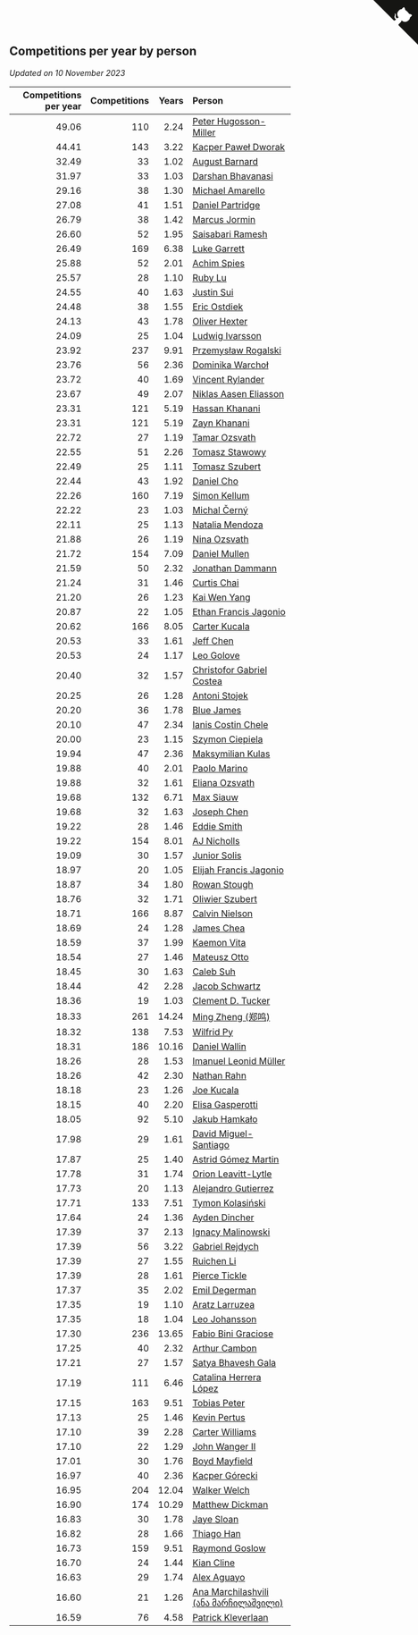 ## Competitions per year by person

*Updated on 10 November 2023*

| Competitions per year | Competitions | Years | Person |
| ---: | ---: | ---: | :--- |
| 49.06 | 110 | 2.24 | [Peter Hugosson-Miller](https://www.worldcubeassociation.org/persons/2021HUGO01) |
| 44.41 | 143 | 3.22 | [Kacper Paweł Dworak](https://www.worldcubeassociation.org/persons/2020DWOR01) |
| 32.49 | 33 | 1.02 | [August Barnard](https://www.worldcubeassociation.org/persons/2022BARN21) |
| 31.97 | 33 | 1.03 | [Darshan Bhavanasi](https://www.worldcubeassociation.org/persons/2022BHAV01) |
| 29.16 | 38 | 1.30 | [Michael Amarello](https://www.worldcubeassociation.org/persons/2022AMAR09) |
| 27.08 | 41 | 1.51 | [Daniel Partridge](https://www.worldcubeassociation.org/persons/2022PART02) |
| 26.79 | 38 | 1.42 | [Marcus Jormin](https://www.worldcubeassociation.org/persons/2022JORM01) |
| 26.60 | 52 | 1.95 | [Saisabari Ramesh](https://www.worldcubeassociation.org/persons/2021RAME01) |
| 26.49 | 169 | 6.38 | [Luke Garrett](https://www.worldcubeassociation.org/persons/2017GARR05) |
| 25.88 | 52 | 2.01 | [Achim Spies](https://www.worldcubeassociation.org/persons/2021SPIE01) |
| 25.57 | 28 | 1.10 | [Ruby Lu](https://www.worldcubeassociation.org/persons/2022LURU01) |
| 24.55 | 40 | 1.63 | [Justin Sui](https://www.worldcubeassociation.org/persons/2022SUIJ01) |
| 24.48 | 38 | 1.55 | [Eric Ostdiek](https://www.worldcubeassociation.org/persons/2022OSTD01) |
| 24.13 | 43 | 1.78 | [Oliver Hexter](https://www.worldcubeassociation.org/persons/2022HEXT01) |
| 24.09 | 25 | 1.04 | [Ludwig Ivarsson](https://www.worldcubeassociation.org/persons/2022IVAR01) |
| 23.92 | 237 | 9.91 | [Przemysław Rogalski](https://www.worldcubeassociation.org/persons/2013ROGA02) |
| 23.76 | 56 | 2.36 | [Dominika Warchoł](https://www.worldcubeassociation.org/persons/2021WARC01) |
| 23.72 | 40 | 1.69 | [Vincent Rylander](https://www.worldcubeassociation.org/persons/2022RYLA01) |
| 23.67 | 49 | 2.07 | [Niklas Aasen Eliasson](https://www.worldcubeassociation.org/persons/2021ELIA01) |
| 23.31 | 121 | 5.19 | [Hassan Khanani](https://www.worldcubeassociation.org/persons/2018KHAN26) |
| 23.31 | 121 | 5.19 | [Zayn Khanani](https://www.worldcubeassociation.org/persons/2018KHAN28) |
| 22.72 | 27 | 1.19 | [Tamar Ozsvath](https://www.worldcubeassociation.org/persons/2022OZSV04) |
| 22.55 | 51 | 2.26 | [Tomasz Stawowy](https://www.worldcubeassociation.org/persons/2021STAW01) |
| 22.49 | 25 | 1.11 | [Tomasz Szubert](https://www.worldcubeassociation.org/persons/2022SZUB02) |
| 22.44 | 43 | 1.92 | [Daniel Cho](https://www.worldcubeassociation.org/persons/2021CHOD01) |
| 22.26 | 160 | 7.19 | [Simon Kellum](https://www.worldcubeassociation.org/persons/2016KELL12) |
| 22.22 | 23 | 1.03 | [Michal Černý](https://www.worldcubeassociation.org/persons/2022CERN03) |
| 22.11 | 25 | 1.13 | [Natalia Mendoza](https://www.worldcubeassociation.org/persons/2022MEND24) |
| 21.88 | 26 | 1.19 | [Nina Ozsvath](https://www.worldcubeassociation.org/persons/2022OZSV03) |
| 21.72 | 154 | 7.09 | [Daniel Mullen](https://www.worldcubeassociation.org/persons/2016MULL04) |
| 21.59 | 50 | 2.32 | [Jonathan Dammann](https://www.worldcubeassociation.org/persons/2021DAMM01) |
| 21.24 | 31 | 1.46 | [Curtis Chai](https://www.worldcubeassociation.org/persons/2022CHAI02) |
| 21.20 | 26 | 1.23 | [Kai Wen Yang](https://www.worldcubeassociation.org/persons/2022YANG19) |
| 20.87 | 22 | 1.05 | [Ethan Francis Jagonio](https://www.worldcubeassociation.org/persons/2022JAGO03) |
| 20.62 | 166 | 8.05 | [Carter Kucala](https://www.worldcubeassociation.org/persons/2015KUCA01) |
| 20.53 | 33 | 1.61 | [Jeff Chen](https://www.worldcubeassociation.org/persons/2022CHEN19) |
| 20.53 | 24 | 1.17 | [Leo Golove](https://www.worldcubeassociation.org/persons/2022GOLO02) |
| 20.40 | 32 | 1.57 | [Christofor Gabriel Costea](https://www.worldcubeassociation.org/persons/2022COST03) |
| 20.25 | 26 | 1.28 | [Antoni Stojek](https://www.worldcubeassociation.org/persons/2022STOJ03) |
| 20.20 | 36 | 1.78 | [Blue James](https://www.worldcubeassociation.org/persons/2022JAME01) |
| 20.10 | 47 | 2.34 | [Ianis Costin Chele](https://www.worldcubeassociation.org/persons/2021CHEL01) |
| 20.00 | 23 | 1.15 | [Szymon Ciepiela](https://www.worldcubeassociation.org/persons/2022CIEP01) |
| 19.94 | 47 | 2.36 | [Maksymilian Kulas](https://www.worldcubeassociation.org/persons/2021KULA02) |
| 19.88 | 40 | 2.01 | [Paolo Marino](https://www.worldcubeassociation.org/persons/2021MARI04) |
| 19.88 | 32 | 1.61 | [Eliana Ozsvath](https://www.worldcubeassociation.org/persons/2022OZSV01) |
| 19.68 | 132 | 6.71 | [Max Siauw](https://www.worldcubeassociation.org/persons/2017SIAU02) |
| 19.68 | 32 | 1.63 | [Joseph Chen](https://www.worldcubeassociation.org/persons/2022CHEN16) |
| 19.22 | 28 | 1.46 | [Eddie Smith](https://www.worldcubeassociation.org/persons/2022SMIT20) |
| 19.22 | 154 | 8.01 | [AJ Nicholls](https://www.worldcubeassociation.org/persons/2015NICH04) |
| 19.09 | 30 | 1.57 | [Junior Solis](https://www.worldcubeassociation.org/persons/2022SOLI03) |
| 18.97 | 20 | 1.05 | [Elijah Francis Jagonio](https://www.worldcubeassociation.org/persons/2022JAGO02) |
| 18.87 | 34 | 1.80 | [Rowan Stough](https://www.worldcubeassociation.org/persons/2022STOU01) |
| 18.76 | 32 | 1.71 | [Oliwier Szubert](https://www.worldcubeassociation.org/persons/2022SZUB01) |
| 18.71 | 166 | 8.87 | [Calvin Nielson](https://www.worldcubeassociation.org/persons/2014NIEL03) |
| 18.69 | 24 | 1.28 | [James Chea](https://www.worldcubeassociation.org/persons/2022CHEA05) |
| 18.59 | 37 | 1.99 | [Kaemon Vita](https://www.worldcubeassociation.org/persons/2021VITA01) |
| 18.54 | 27 | 1.46 | [Mateusz Otto](https://www.worldcubeassociation.org/persons/2022OTTO01) |
| 18.45 | 30 | 1.63 | [Caleb Suh](https://www.worldcubeassociation.org/persons/2022SUHC01) |
| 18.44 | 42 | 2.28 | [Jacob Schwartz](https://www.worldcubeassociation.org/persons/2021SCHW01) |
| 18.36 | 19 | 1.03 | [Clement D. Tucker](https://www.worldcubeassociation.org/persons/2022TUCK09) |
| 18.33 | 261 | 14.24 | [Ming Zheng (郑鸣)](https://www.worldcubeassociation.org/persons/2009ZHEN11) |
| 18.32 | 138 | 7.53 | [Wilfrid Py](https://www.worldcubeassociation.org/persons/2016PYWI01) |
| 18.31 | 186 | 10.16 | [Daniel Wallin](https://www.worldcubeassociation.org/persons/2013WALL03) |
| 18.26 | 28 | 1.53 | [Imanuel Leonid Müller](https://www.worldcubeassociation.org/persons/2022MULL02) |
| 18.26 | 42 | 2.30 | [Nathan Rahn](https://www.worldcubeassociation.org/persons/2021RAHN01) |
| 18.18 | 23 | 1.26 | [Joe Kucala](https://www.worldcubeassociation.org/persons/2022KUCA01) |
| 18.15 | 40 | 2.20 | [Elisa Gasperotti](https://www.worldcubeassociation.org/persons/2021GASP01) |
| 18.05 | 92 | 5.10 | [Jakub Hamkało](https://www.worldcubeassociation.org/persons/2018HAMK01) |
| 17.98 | 29 | 1.61 | [David Miguel-Santiago](https://www.worldcubeassociation.org/persons/2022MIGU02) |
| 17.87 | 25 | 1.40 | [Astrid Gómez Martin](https://www.worldcubeassociation.org/persons/2022MART26) |
| 17.78 | 31 | 1.74 | [Orion Leavitt-Lytle](https://www.worldcubeassociation.org/persons/2022LEAV01) |
| 17.73 | 20 | 1.13 | [Alejandro Gutierrez](https://www.worldcubeassociation.org/persons/2022GUTI09) |
| 17.71 | 133 | 7.51 | [Tymon Kolasiński](https://www.worldcubeassociation.org/persons/2016KOLA02) |
| 17.64 | 24 | 1.36 | [Ayden Dincher](https://www.worldcubeassociation.org/persons/2022DINC01) |
| 17.39 | 37 | 2.13 | [Ignacy Malinowski](https://www.worldcubeassociation.org/persons/2021MALI02) |
| 17.39 | 56 | 3.22 | [Gabriel Rejdych](https://www.worldcubeassociation.org/persons/2020REJD01) |
| 17.39 | 27 | 1.55 | [Ruichen Li](https://www.worldcubeassociation.org/persons/2022LIRU02) |
| 17.39 | 28 | 1.61 | [Pierce Tickle](https://www.worldcubeassociation.org/persons/2022TICK01) |
| 17.37 | 35 | 2.02 | [Emil Degerman](https://www.worldcubeassociation.org/persons/2021DEGE01) |
| 17.35 | 19 | 1.10 | [Aratz Larruzea](https://www.worldcubeassociation.org/persons/2022LARR02) |
| 17.35 | 18 | 1.04 | [Leo Johansson](https://www.worldcubeassociation.org/persons/2022JOHA08) |
| 17.30 | 236 | 13.65 | [Fabio Bini Graciose](https://www.worldcubeassociation.org/persons/2010GRAC02) |
| 17.25 | 40 | 2.32 | [Arthur Cambon](https://www.worldcubeassociation.org/persons/2021CAMB01) |
| 17.21 | 27 | 1.57 | [Satya Bhavesh Gala](https://www.worldcubeassociation.org/persons/2022GALA03) |
| 17.19 | 111 | 6.46 | [Catalina Herrera López](https://www.worldcubeassociation.org/persons/2017LOPE31) |
| 17.15 | 163 | 9.51 | [Tobias Peter](https://www.worldcubeassociation.org/persons/2014PETE03) |
| 17.13 | 25 | 1.46 | [Kevin Pertus](https://www.worldcubeassociation.org/persons/2022PERT01) |
| 17.10 | 39 | 2.28 | [Carter Williams](https://www.worldcubeassociation.org/persons/2021WILL06) |
| 17.10 | 22 | 1.29 | [John Wanger II](https://www.worldcubeassociation.org/persons/2022WANG39) |
| 17.01 | 30 | 1.76 | [Boyd Mayfield](https://www.worldcubeassociation.org/persons/2022MAYF01) |
| 16.97 | 40 | 2.36 | [Kacper Górecki](https://www.worldcubeassociation.org/persons/2021GORE01) |
| 16.95 | 204 | 12.04 | [Walker Welch](https://www.worldcubeassociation.org/persons/2011WELC01) |
| 16.90 | 174 | 10.29 | [Matthew Dickman](https://www.worldcubeassociation.org/persons/2013DICK01) |
| 16.83 | 30 | 1.78 | [Jaye Sloan](https://www.worldcubeassociation.org/persons/2022SLOA01) |
| 16.82 | 28 | 1.66 | [Thiago Han](https://www.worldcubeassociation.org/persons/2022HANT01) |
| 16.73 | 159 | 9.51 | [Raymond Goslow](https://www.worldcubeassociation.org/persons/2014GOSL01) |
| 16.70 | 24 | 1.44 | [Kian Cline](https://www.worldcubeassociation.org/persons/2022CLIN01) |
| 16.63 | 29 | 1.74 | [Alex Aguayo](https://www.worldcubeassociation.org/persons/2022AGUA01) |
| 16.60 | 21 | 1.26 | [Ana Marchilashvili (ანა მარჩილაშვილი)](https://www.worldcubeassociation.org/persons/2022MARC10) |
| 16.59 | 76 | 4.58 | [Patrick Kleverlaan](https://www.worldcubeassociation.org/persons/2019KLEV01) |


<a href="https://github.com/jonatanklosko/wca_statistics" class="github-corner" aria-label="View source on Github"><svg width="80" height="80" viewBox="0 0 250 250" style="fill:#151513; color:#fff; position: absolute; top: 0; border: 0; right: 0;" aria-hidden="true"><path d="M0,0 L115,115 L130,115 L142,142 L250,250 L250,0 Z"></path><path d="M128.3,109.0 C113.8,99.7 119.0,89.6 119.0,89.6 C122.0,82.7 120.5,78.6 120.5,78.6 C119.2,72.0 123.4,76.3 123.4,76.3 C127.3,80.9 125.5,87.3 125.5,87.3 C122.9,97.6 130.6,101.9 134.4,103.2" fill="currentColor" style="transform-origin: 130px 106px;" class="octo-arm"></path><path d="M115.0,115.0 C114.9,115.1 118.7,116.5 119.8,115.4 L133.7,101.6 C136.9,99.2 139.9,98.4 142.2,98.6 C133.8,88.0 127.5,74.4 143.8,58.0 C148.5,53.4 154.0,51.2 159.7,51.0 C160.3,49.4 163.2,43.6 171.4,40.1 C171.4,40.1 176.1,42.5 178.8,56.2 C183.1,58.6 187.2,61.8 190.9,65.4 C194.5,69.0 197.7,73.2 200.1,77.6 C213.8,80.2 216.3,84.9 216.3,84.9 C212.7,93.1 206.9,96.0 205.4,96.6 C205.1,102.4 203.0,107.8 198.3,112.5 C181.9,128.9 168.3,122.5 157.7,114.1 C157.9,116.9 156.7,120.9 152.7,124.9 L141.0,136.5 C139.8,137.7 141.6,141.9 141.8,141.8 Z" fill="currentColor" class="octo-body"></path></svg></a><style>.github-corner:hover .octo-arm{animation:octocat-wave 560ms ease-in-out}@keyframes octocat-wave{0%,100%{transform:rotate(0)}20%,60%{transform:rotate(-25deg)}40%,80%{transform:rotate(10deg)}}@media (max-width:500px){.github-corner:hover .octo-arm{animation:none}.github-corner .octo-arm{animation:octocat-wave 560ms ease-in-out}}</style>

